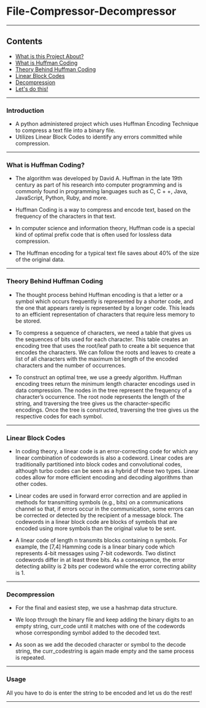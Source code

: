 # File-Compressor-Decompressor
***
## Contents

- [What is this Project About?](#introduction)
- [What is Huffman Coding](#What-is-Huffman-Coding)
- [Theory Behind Huffman Coding](#Theory-Behind-Huffman-Coding)
- [Linear Block Codes](#Linear-Block-Codes)
- [Decompression](#Decompression)
- [Let's do this!](#usage)


***
### Introduction
- A python administered project which uses Huffman Encoding Technique to compress a text file into a binary file.
- Utilizes Linear Block Codes to identify any errors committed while compression.
***


### What is Huffman Coding?

- The algorithm was developed by David A. Huffman in the late 19th century as part of his research into computer programming and is commonly found in programming languages such as C, C + +, Java, JavaScript, Python, Ruby, and more.

- Huffman Coding is a way to compress and encode text, based on the frequency of the characters in that text.

- In computer science and information theory, Huffman code is a special kind of optimal prefix code that is often used for lossless data compression.

- The Huffman encoding for a typical text file saves about 40% of the size of the original data.
***

### Theory Behind Huffman Coding

- The thought process behind Huffman encoding is that a letter or a symbol which occurs frequently is represented by a shorter code, and the one that appears rarely is represented by a longer code. This leads to an efficient representation of characters that require less memory to be stored.

- To compress a sequence of characters, we need a table that gives us the sequences of bits used for each character. This table creates an encoding tree that uses the root/leaf path to create a bit sequence that encodes the characters. We can follow the roots and leaves to create a list of all characters with the maximum bit length of the encoded characters and the number of occurrences.

- To construct an optimal tree, we use a greedy algorithm. Huffman encoding trees return the minimum length character encodings used in data compression. The nodes in the tree represent the frequency of a character’s occurrence. The root node represents the length of the string, and traversing the tree gives us the character-specific encodings. Once the tree is constructed, traversing the tree gives us the respective codes for each symbol.
***

### Linear Block Codes

- In coding theory, a linear code is an error-correcting code for which any linear combination of codewords is also a codeword. Linear codes are traditionally partitioned into block codes and convolutional codes, although turbo codes can be seen as a hybrid of these two types. Linear codes allow for more efficient encoding and decoding algorithms than other codes.

- Linear codes are used in forward error correction and are applied in methods for transmitting symbols (e.g., bits) on a communications channel so that, if errors occur in the communication, some errors can be corrected or detected by the recipient of a message block. The codewords in a linear block code are blocks of symbols that are encoded using more symbols than the original value to be sent.

- A linear code of length n transmits blocks containing n symbols. For example, the [7,4] Hamming code is a linear binary code which represents 4-bit messages using 7-bit codewords. Two distinct codewords differ in at least three bits. As a consequence, the error detecting ability is 2 bits per codeword while the error correcting ability is 1.
***

### Decompression

- For the final and easiest step, we use a hashmap data structure. 

- We loop through the binary file and keep adding the binary digits to an empty string, curr_code until it matches with one of the codewords whose corresponding symbol added to the decoded text.

- As soon as we add the decoded character or symbol to the decode string, the curr_codestring is again made empty and the same process is repeated.
***

### Usage

All you have to do is enter the string to be encoded and let us do the rest!
***
